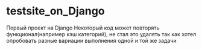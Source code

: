 # testsite_on_Django

Первый проект на Django
Некоторый код может повторять функционал(например кэш категорий),
не стал это удалять так как хотел опробовать разные вариации выполнения одной и той же задачи


